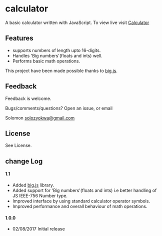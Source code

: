 # calculator

A basic calculator written with JavaScript.
To view live visit [Calculator](https://dikaeinstein.github.io/calculator)

## Features

- supports numbers of length upto 16-digits.
- Handles 'Big numbers'(floats and ints) well.
- Performs basic math operations.

This project have been made possible thanks to [big.js](https://github.com/MikeMcl/big.js/).

## Feedback

Feedback is welcome.

Bugs/comments/questions?
Open an issue, or email

Solomon
<a href="mailto:solozyokwa@gmail.com">solozyokwa@gmail.com</a>

## License

See License.

## change Log

#### 1.1

* Added [big.js](https://github.com/MikeMcl/big.js/) library.
* Added support for 'Big numbers'(floats and ints) i.e better handling of JS IEEE-756 Number type.
* Improved interface by using standard calculator operator symbols.
* Improved performance and overall behaviour of math operations.

#### 1.0.0

* 02/08/2017 Initial release
